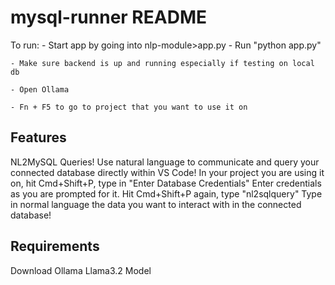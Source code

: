 # mysql-runner README

To run:
    - Start app by going into nlp-module>app.py
    - Run "python app.py"

    - Make sure backend is up and running especially if testing on local db

    - Open Ollama

    - Fn + F5 to go to project that you want to use it on



## Features

NL2MySQL Queries! Use natural language to communicate and query your connected database directly within VS Code!
In your project you are using it on, hit Cmd+Shift+P, type in "Enter Database Credentials"
Enter credentials as you are prompted for it.
Hit Cmd+Shift+P again, type "nl2sqlquery"
Type in normal language the data you want to interact with in the connected database!

## Requirements

Download Ollama Llama3.2 Model

